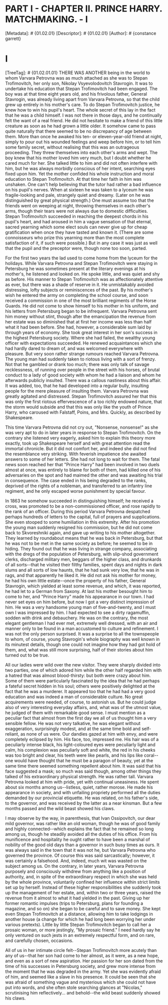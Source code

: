 # PART I - CHAPTER II. PRINCE HARRY. MATCHMAKING. - I
[Metadata]: # {01.02.01}
[Descriptor]: # {01.02.01}
[Author]: # {constance garrett}
# I
[TreeTag]: # {01.02.01.01}
THERE WAS ANOTHER being in the world to whom Varvara Petrovna was as much
attached as she was to Stepan Trofimovitch, her only son, Nikolay
Vsyevolodovitch Stavrogin. It was to undertake his education that Stepan
Trofimovitch had been engaged. The boy was at that time eight years old, and
his frivolous father, General Stavrogin, was already living apart from Varvara
Petrovna, so that the child grew up entirely in his mother's care. To do Stepan
Trofimovitch justice, he knew how to win his pupil's heart. The whole secret of
this lay in the fact that he was a child himself. I was not there in those
days, and he continually felt the want of a real friend. He did not hesitate to
make a friend of this little creature as soon as he had grown a little older.
It somehow came to pass quite naturally that there seemed to be no discrepancy
of age between them. More than once he awaked his ten- or eleven-year-old
friend at night, simply to pour out his wounded feelings and weep before him,
or to tell him some family secret, without realising that this was an
outrageous proceeding. They threw themselves into each other's arms and wept.
The boy knew that his mother loved him very much, but I doubt whether he cared
much for her. She talked little to him and did not often interfere with him,
but he was always morbidly conscious of her intent, searching eyes fixed upon
him. Yet the mother confided his whole instruction and moral education to
Stepan Trofimovitch. At that time her faith in him was unshaken. One can't help
believing that the tutor had rather a bad influence on his pupil's nerves. When
at sixteen he was taken to a lyceum he was fragile-looking and pale, strangely
quiet and dreamy. (Later on he was distinguished by great physical strength.)
One must assume too that the friends went on weeping at night, throwing
themselves in each other's arms, though their tears were not always due to
domestic difficulties. Stepan Trofimovitch succeeded in reaching the deepest
chords in his pupil's heart, and had aroused in him a vague sensation of that
eternal, sacred yearning which some elect souls can never give up for cheap
gratification when once they have tasted and known it. (There are some
connoisseurs who prize this yearning more than the most complete satisfaction
of it, if such were possible.) But in any case it was just as well that the
pupil and the preceptor were, though none too soon, parted.

For the first two years the lad used to come home from the lyceum for the
holidays. While Varvara Petrovna and Stepan Trofimovitch were staying in
Petersburg he was sometimes present at the literary evenings at his mother's,
he listened and looked on. He spoke little, and was quiet and shy as before.
His manner to Stepan Trofimovitch was as affectionately attentive as ever, but
there was a shade of reserve in it. He unmistakably avoided distressing, lofty
subjects or reminiscences of the past. By his mother's wish he entered the army
on completing the school course, and soon received a commission in one of the
most brilliant regiments of the Horse Guards. He did not come to show himself
to his mother in his uniform, and his letters from Petersburg began to be
infrequent. Varvara Petrovna sent him money without stint, though after the
emancipation the revenue from her estate was so diminished that at first her
income was less than half what it had been before. She had, however, a
considerable sum laid by through years of economy. She took great interest in
her son's success in the highest Petersburg society. Where she had failed, the
wealthy young officer with expectations succeeded. He renewed acquaintances
which she had hardly dared to dream of, and was welcomed everywhere with
pleasure. But very soon rather strange rumours reached Varvara Petrovna. The
young man had suddenly taken to riotous living with a sort of frenzy. Not that
he gambled or drank too much; there was only talk of savage recklessness, of
running over people in the street with his horses, of brutal conduct to a lady
of good society with whom he had a liaison and whom he afterwards publicly
insulted. There was a callous nastiness about this affair. It was added, too,
that he had developed into a regular bully, insulting people for the mere
pleasure of insulting them. Varvara Petrovna was greatly agitated and
distressed. Stepan Trofimovitch assured her that this was only the first
riotous effervescence of a too richly endowed nature, that the storm would
subside and that this was only like the youth of Prince Harry, who caroused
with Falstaff, Poins, and Mrs. Quickly, as described by Shakespeare.

This time Varvara Petrovna did not cry out, "Nonsense, nonsense!" as she was
very apt to do in later years in response to Stepan Trofimovitch. On the
contrary she listened very eagerly, asked him to explain this theory more
exactly, took up Shakespeare herself and with great attention read the immortal
chronicle. But it did not comfort her, and indeed she did not find the
resemblance very striking. With feverish impatience she awaited answers to some
of her letters. She had not long to wait for them. The fatal news soon reached
her that "Prince Harry" had been involved in two duels almost at once, was
entirely to blame for both of them, had killed one of his adversaries on the
spot and had maimed the other and was awaiting his trial in consequence. The
case ended in his being degraded to the ranks, deprived of the rights of a
nobleman, and transferred to an infantry line regiment, and he only escaped
worse punishment by special favour.

In 1863 he somehow succeeded in distinguishing himself; he received a cross,
was promoted to be a non-commissioned officer, and rose rapidly to the rank of
an officer. During this period Varvara Petrovna despatched perhaps hundreds of
letters to the capital, full of prayers and supplications. She even stooped to
some humiliation in this extremity. After his promotion the young man suddenly
resigned his commission, but he did not come back to Skvoreshniki again, and
gave up writing to his mother altogether. They learned by roundabout means that
he was back in Petersburg, but that he was not to be met in the same society as
before; he seemed to be in hiding. They found out that he was living in strange
company, associating with the dregs of the population of Petersburg, with
slip-shod government clerks, discharged military men, beggars of the higher
class, and drunkards of all sorts--that he visited their filthy families, spent
days and nights in dark slums and all sorts of low haunts, that he had sunk
very low, that he was in rags, and that apparently he liked it. He did not ask
his mother for money, he had his own little estate--once the property of his
father, General Stavrogin, which yielded at least some revenue, and which, it
was reported, he had let to a German from Saxony. At last his mother besought
him to come to her, and "Prince Harry" made his appearance in our town. I had
never set eyes on him before, but now I got a very distinct impression of him.
He was a very handsome young man of five-and-twenty, and I must own I was
impressed by him. I had expected to see a dirty ragamuffin, sodden with drink
and debauchery. He was on the contrary, the most elegant gentleman I had ever
met, extremely well dressed, with an air and manner only to be found in a man
accustomed to culture and refinement. I was not the only person surprised. It
was a surprise to all the townspeople to whom, of course, young Stavrogin's
whole biography was well known in its minutest details, though one could not
imagine how they had got hold of them, and, what was still more surprising,
half of their stories about him turned out to be true.

All our ladies were wild over the new visitor. They were sharply divided into
two parties, one of which adored him while the other half regarded him with a
hatred that was almost blood-thirsty: but both were crazy about him. Some of
them were particularly fascinated by the idea that he had perhaps a fateful
secret hidden in his soul; others were positively delighted at the fact that he
was a murderer. It appeared too that he had had a very good education and was
indeed a man of considerable culture. No great acquirements were needed, of
course, to astonish us. But he could judge also of very interesting everyday
affairs, and, what was of the utmost value, he judged of them with remarkable
good sense. I must mention as a peculiar fact that almost from the first day we
all of us thought him a very sensible fellow. He was not very talkative, he was
elegant without exaggeration, surprisingly modest, and at the same time bold
and self-reliant, as none of us were. Our dandies gazed at him with envy, and
were completely eclipsed by him. His face, too, impressed me. His hair was of a
peculiarly intense black, his light-coloured eyes were peculiarly light and
calm, his complexion was peculiarly soft and white, the red in his cheeks was
too bright and clear, his teeth were like pearls, and his lips like coral--one
would have thought that he must be a paragon of beauty, yet at the same time
there seemed something repellent about him. It was said that his face suggested
a mask; so much was said though, among other things they talked of his
extraordinary physical strength. He was rather tall. Varvara Petrovna looked at
him with pride, yet with continual uneasiness. He spent about six months among
us--listless, quiet, rather morose. He made his appearance in society, and with
unfailing propriety performed all the duties demanded by our provincial
etiquette. He was related, on his father's side, to the governor, and was
received by the latter as a near kinsman. But a few months passed and the wild
beast showed his claws.

I may observe by the way, in parenthesis, that Ivan Ossipovitch, our dear mild
governor, was rather like an old woman, though he was of good family and highly
connected--which explains the fact that he remained so long among us, though he
steadily avoided all the duties of his office. From his munificence and
hospitality he ought rather to have been a marshal of nobility of the good old
days than a governor in such busy times as ours. It was always said in the town
that it was not he, but Varvara Petrovna who governed the province. Of course
this was said sarcastically; however, it was certainly a falsehood. And,
indeed, much wit was wasted on the subject among us. On the contrary, in later
years, Varvara Petrovna purposely and consciously withdrew from anything like a
position of authority, and, in spite of the extraordinary respect in which she
was held by the whole province, voluntarily confined her influence within
strict limits set up by herself. Instead of these higher responsibilities she
suddenly took up the management of her estate, and, within two or three years,
raised the revenue from it almost to what it had yielded in the past. Giving up
her former romantic impulses (trips to Petersburg, plans for founding a
magazine, and so on) she began to be careful and to save money. She kept even
Stepan Trofimovitch at a distance, allowing him to take lodgings in another
house (a change for which he had long been worrying her under various
pretexts). Little by little Stepan Trofimovitch began to call her a prosaic
woman, or more jestingly, "My prosaic friend." I need hardly say he only
ventured on such jests in an extremely respectful form, and on rare, and
carefully chosen, occasions.

All of us in her intimate circle felt--Stepan Trofimovitch more acutely than
any of us--that her son had come to her almost, as it were, as a new hope, and
even as a sort of new aspiration. Her passion for her son dated from the time
of his successes in Petersburg society, and grew more intense from the moment
that he was degraded in the army. Yet she was evidently afraid of him, and
seemed like a slave in his presence. It could be seen that she was afraid of
something vague and mysterious which she could not have put into words, and she
often stole searching glances at "Nicolas," scrutinising him reflectively...
and behold--the wild beast suddenly showed his claws.

